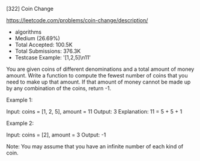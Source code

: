 [322] Coin Change  

https://leetcode.com/problems/coin-change/description/

* algorithms
* Medium (26.69%)
* Total Accepted:    100.5K
* Total Submissions: 376.3K
* Testcase Example:  '[1,2,5]\n11'

You are given coins of different denominations and a total amount of money amount. Write a function to compute the fewest number of coins that you need to make up that amount. If that amount of money cannot be made up by any combination of the coins, return -1.

Example 1:


Input: coins = [1, 2, 5], amount = 11
Output: 3 
Explanation: 11 = 5 + 5 + 1

Example 2:


Input: coins = [2], amount = 3
Output: -1


Note:
You may assume that you have an infinite number of each kind of coin.

